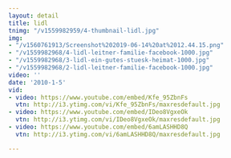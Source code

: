 ```yaml
---
layout: detail
title: lidl
tnimg: "/v1559982959/4-thumbnail-lidl.jpg"
img:
- "/v1560761913/Screenshot%202019-06-14%20at%2012.44.15.png"
- "/v1559982968/4-lidl-leitner-familie-facebook-1000.jpg"
- "/v1559982968/3-lidl-ein-gutes-stuesk-heimat-1000.jpg"
- "/v1559982968/2-lidl-leitner-familie-facebook-1000.jpg"
video: ''
date: '2010-1-5'
vid:
- video: https://www.youtube.com/embed/Kfe_95ZbnFs
  vtn: http://i3.ytimg.com/vi/Kfe_95ZbnFs/maxresdefault.jpg
- video: https://www.youtube.com/embed/IDeo8VgxeOk
  vtn: http://i3.ytimg.com/vi/IDeo8VgxeOk/maxresdefault.jpg
- video: https://www.youtube.com/embed/6amLASHHD8Q
  vtn: http://i3.ytimg.com/vi/6amLASHHD8Q/maxresdefault.jpg

---
```

